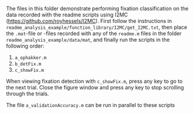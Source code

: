 The files in this folder demonstrate performing fixation classification on the data recorded with the readme scripts using I2MC (https://github.com/royhessels/I2MC). First follow the instructions in `readme_analysis_example/function_library/I2MC/get_I2MC.txt`, then place the `.mat`-file or -files recorded with any of the `readme.m` files in the folder `readme_analysis_example/data/mat`, and finally run the scripts in the following order:

1. `a_ophakker.m`
2. `b_detFix.m`
3. `c_showFix.m`

When viewing fixation detection with `c_showFix.m`, press any key to go to the next trial. Close the figure window and press any key to stop scrolling through the trials.

The file `a_validationAccuracy.m` can be run in parallel to these scripts

